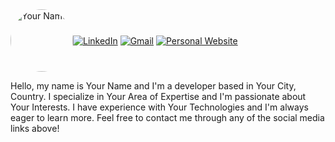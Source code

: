 <div style="display:flex; align-items:center;">
  <img src="https://your-profile-picture-url" alt="Your Name" width="100px" height="100px" style="border-radius: 50%; margin-right: 0px;">
  <div>
    <a href="https://www.linkedin.com/in/your-linkedin-url"><img src="https://img.icons8.com/color/48/000000/linkedin.png" alt="LinkedIn"></a>
    <a href="mailto:your-email-address"><img src="https://img.icons8.com/fluent/48/000000/gmail.png" alt="Gmail"></a>
    <a href="https://your-personal-website-url"><img src="https://img.icons8.com/material-sharp/48/000000/domain.png" alt="Personal Website"></a>
  </div>
</div>
<p>Hello, my name is Your Name and I'm a developer based in Your City, Country. I specialize in Your Area of Expertise and I'm passionate about Your Interests. I have experience with Your Technologies and I'm always eager to learn more. Feel free to contact me through any of the social media links above!</p>
